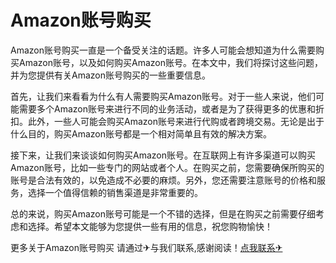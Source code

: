 # Amazon账号购买

Amazon账号购买一直是一个备受关注的话题。许多人可能会想知道为什么需要购买Amazon账号，以及如何购买Amazon账号。在本文中，我们将探讨这些问题，并为您提供有关Amazon账号购买的一些重要信息。

首先，让我们来看看为什么有人需要购买Amazon账号。对于一些人来说，他们可能需要多个Amazon账号来进行不同的业务活动，或者是为了获得更多的优惠和折扣。此外，一些人可能会购买Amazon账号来进行代购或者跨境交易。无论是出于什么目的，购买Amazon账号都是一个相对简单且有效的解决方案。

接下来，让我们来谈谈如何购买Amazon账号。在互联网上有许多渠道可以购买Amazon账号，比如一些专门的网站或者个人。在购买之前，您需要确保所购买的账号是合法有效的，以免造成不必要的麻烦。另外，您还需要注意账号的价格和服务，选择一个值得信赖的销售渠道是非常重要的。

总的来说，购买Amazon账号可能是一个不错的选择，但是在购买之前需要仔细考虑和选择。希望本文能够为您提供一些有用的信息，祝您购物愉快！

更多关于Amazon账号购买 请通过✈与我们联系,感谢阅读！[点我联系✈](https://www.G208.com)